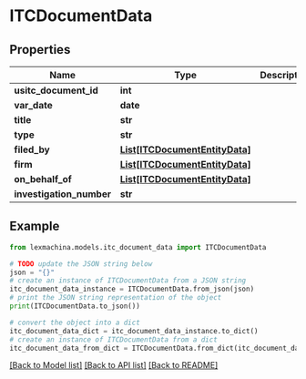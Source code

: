 # ITCDocumentData


## Properties

Name | Type | Description | Notes
------------ | ------------- | ------------- | -------------
**usitc_document_id** | **int** |  | 
**var_date** | **date** |  | 
**title** | **str** |  | 
**type** | **str** |  | 
**filed_by** | [**List[ITCDocumentEntityData]**](ITCDocumentEntityData.md) |  | 
**firm** | [**List[ITCDocumentEntityData]**](ITCDocumentEntityData.md) |  | 
**on_behalf_of** | [**List[ITCDocumentEntityData]**](ITCDocumentEntityData.md) |  | 
**investigation_number** | **str** |  | 

## Example

```python
from lexmachina.models.itc_document_data import ITCDocumentData

# TODO update the JSON string below
json = "{}"
# create an instance of ITCDocumentData from a JSON string
itc_document_data_instance = ITCDocumentData.from_json(json)
# print the JSON string representation of the object
print(ITCDocumentData.to_json())

# convert the object into a dict
itc_document_data_dict = itc_document_data_instance.to_dict()
# create an instance of ITCDocumentData from a dict
itc_document_data_from_dict = ITCDocumentData.from_dict(itc_document_data_dict)
```
[[Back to Model list]](../README.md#documentation-for-models) [[Back to API list]](../README.md#documentation-for-api-endpoints) [[Back to README]](../README.md)


